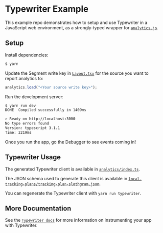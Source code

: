 # Typewriter Example

This example repo demonstrates how to setup and use Typewriter in a JavaScript web environment, as a strongly-typed wrapper for [`analytics.js`](https://segment.com/docs/sources/website/analytics.js/).

## Setup

Install dependencies:

```sh
$ yarn
```

Update the Segment write key in [`Layout.tsx`](./components/Layout.tsx#L10) for the source you want to report analytics to:

```typescript
analytics.load("<Your source write key>");
```

Run the development server:

```sh
$ yarn run dev
DONE  Compiled successfully in 1409ms                                       18:15:03

> Ready on http://localhost:3000
No type errors found
Version: typescript 3.1.1
Time: 2219ms
```

Once you run the app, go the Debugger to see events coming in!

## Typewriter Usage

The generated Typewriter client is available in [`analytics/index.ts`](./analytics/index.ts).

The JSON schema used to generate this client is available in [`local-tracking-plans/tracking-plan-slothgram.json`](../../local-tracking-plans/tracking-plan-slothgram.json).

You can regenerate the Typewriter client with `yarn run typewriter`.

## More Documentation

See the [`Typewriter docs`](https://segment.com/docs/protocols/typewriter) for more information on instrumenting your app with Typewriter.
